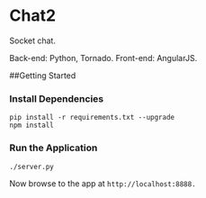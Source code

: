 Chat2
=====

Socket chat.

Back-end: Python, Tornado.
Front-end: AngularJS.


##Getting Started

### Install Dependencies
    pip install -r requirements.txt --upgrade
    npm install

### Run the Application
    ./server.py
Now browse to the app at `http://localhost:8888.`
